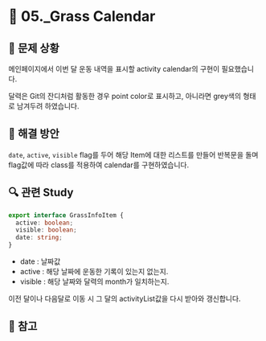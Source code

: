# 🐳 05._Grass Calendar

## 🤔 문제 상황

메인페이지에서 이번 달 운동 내역을 표시할 activity calendar의 구현이 필요했습니다.

달력은 Git의 잔디처럼 활동한 경우 point color로 표시하고, 아니라면 grey색의 형태로 남겨두려 하였습니다.



## 🚩 해결 방안

`date`, `active`, `visible` flag를 두어 해당 Item에 대한 리스트를 만들어 반복문을 돌며 flag값에 따라 class를 적용하여 calendar를 구현하였습니다.



## 🔍 관련 Study

```typescript
export interface GrassInfoItem {
  active: boolean;
  visible: boolean;
  date: string;
}
```

* date : 날짜값
* active : 해당 날짜에 운동한 기록이 있는지 없는지.
* visible : 해당 날짜와 달력의 month가 일치하는지.

이전 달이나 다음달로 이동 시 그 달의 activityList값을 다시 받아와 갱신합니다.



## 📘 참고